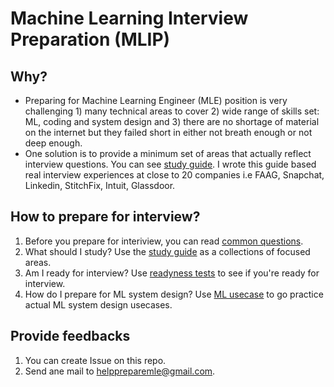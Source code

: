 # Machine Learning Interview Preparation (MLIP)
## Why?
* Preparing for Machine Learning Engineer (MLE) position is very challenging 1) many technical areas to cover 2) wide range of skills set: ML, coding and system design and 3) there are no shortage of material on the internet but they failed short in either not breath enough or not deep enough. 
* One solution is to provide a minimum set of areas that actually reflect interview questions. You can see [study guide](plan.md). I wrote this guide based real interview experiences at close to 20 companies i.e FAAG, Snapchat, Linkedin, StitchFix, Intuit, Glassdoor. 


## How to prepare for interview? 
1. Before you prepare for interiview, you can read [common questions](start.md). 
2. What should I study? Use the [study guide](plan.md) as a collections of focused areas. 
3. Am I ready for interview? Use [readyness tests](ready.md) to see if you're  ready for interview. 
4. How do I prepare for ML system design? Use [ML usecase](design.md) to go practice actual ML system design usecases. 


## Provide feedbacks
1. You can create Issue on this repo. 
2. Send ane mail to helppreparemle@gmail.com. 